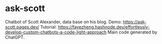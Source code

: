 # ask-scott
Chatbot of Scott Alexander, data base on his blog.
Demo: https://ask-scott.pages.dev/
Tutorial: https://fayezheng.hashnode.dev/effortlessly-develop-custom-chatbots-a-code-light-approach
Main code generated by ChatGPT.
